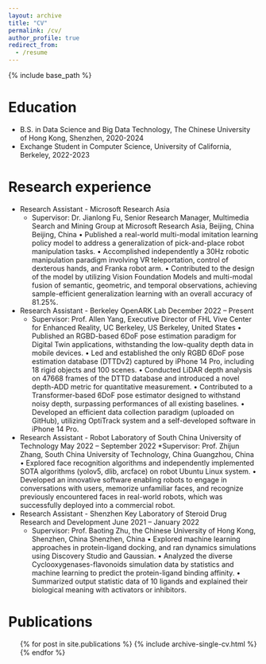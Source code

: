 ```yaml
---
layout: archive
title: "CV"
permalink: /cv/
author_profile: true
redirect_from:
  - /resume
---
```


{% include base_path %}

Education
======
* B.S. in Data Science and Big Data Technology, The Chinese University of Hong Kong, Shenzhen, 2020-2024
* Exchange Student in Computer Science, University of California, Berkeley, 2022-2023

Research experience
======
* Research Assistant - Microsoft Research Asia
  * Supervisor: Dr. Jianlong Fu, Senior Research Manager, Multimedia Search and Mining Group at Microsoft Research Asia, Beijing, China Beijing, China
  • Published a real-world multi-modal imitation learning policy model to address a generalization of pick-and-place robot manipulation tasks.
  • Accomplished independently a 30Hz robotic manipulation paradigm involving VR teleportation, control of dexterous hands, and Franka robot arm.
  • Contributed to the design of the model by utilizing Vision Foundation Models and multi-modal fusion of semantic, geometric, and temporal observations, achieving sample-efficient generalization learning with an overall accuracy of 81.25%.
* Research Assistant - Berkeley OpenARK Lab December 2022 – Present
  * Supervisor: Prof. Allen Yang, Executive Director of FHL Vive Center for Enhanced Reality, UC Berkeley, US Berkeley, United States
  • Published an RGBD-based 6DoF pose estimation paradigm for Digital Twin applications, withstanding the low-quality depth data in mobile devices.
  • Led and established the only RGBD 6DoF pose estimation database (DTTDv2) captured by iPhone 14 Pro, including 18 rigid objects and 100 scenes.
  • Conducted LiDAR depth analysis on 47668 frames of the DTTD database and introduced a novel depth-ADD metric for quantitative measurement.
  • Contributed to a Transformer-based 6DoF pose estimator designed to withstand noisy depth, surpassing performances of all existing baselines.
  • Developed an efficient data collection paradigm (uploaded on GitHub), utilizing OptiTrack system and a self-developed software in iPhone 14 Pro.
* Research Assistant - Robot Laboratory of South China University of Technology May 2022 – September 2022
  *Supervisor: Prof. Zhijun Zhang, South China University of Technology, China Guangzhou, China
  • Explored face recognition algorithms and independently implemented SOTA algorithms (yolov5, dlib, arcface) on robot Ubuntu Linux system.
  • Developed an innovative software enabling robots to engage in conversations with users, memorize unfamiliar faces, and recognize previously encountered faces in real-world robots, which was successfully deployed into a commercial robot.
* Research Assistant - Shenzhen Key Laboratory of Steroid Drug Research and Development June 2021 – January 2022
  * Supervisor: Prof. Baoting Zhu, the Chinese University of Hong Kong, Shenzhen, China Shenzhen, China
  • Explored machine learning approaches in protein-ligand docking, and ran dynamics simulations using Discovery Studio and Gaussian.
  • Analyzed the diverse Cyclooxygenases-flavonoids simulation data by statistics and machine learning to predict the protein-ligand binding affinity.
  • Summarized output statistic data of 10 ligands and explained their biological meaning with activators or inhibitors.

Publications
======
  <ul>{% for post in site.publications %}
    {% include archive-single-cv.html %}
  {% endfor %}</ul>
  

